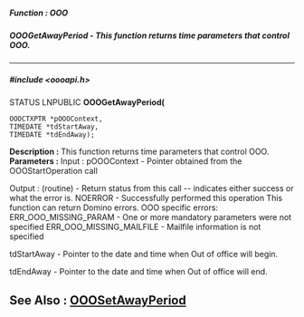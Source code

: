 ##### Function : OOO
##### OOOGetAwayPeriod - This function returns time parameters that control OOO. 
---
##### #include <oooapi.h>
STATUS LNPUBLIC **OOOGetAwayPeriod(**

	OOOCTXPTR *pOOOContext,
	TIMEDATE *tdStartAway,
	TIMEDATE *tdEndAway);
**Description :**
This function returns time parameters that control OOO. 
**Parameters :**
Input :
pOOOContext  -  Pointer obtained from the OOOStartOperation call

Output :
(routine)  -  Return status from this call -- indicates either success or what the error is.
NOERROR - Successfully performed this operation
This function can return Domino errors.
OOO specific errors:
ERR_OOO_MISSING_PARAM - One or more mandatory parameters were not specified
ERR_OOO_MISSING_MAILFILE - Mailfile information is not specified


tdStartAway  -  Pointer to the date and time when Out of office will begin.

tdEndAway  -  Pointer to the date and time when Out of office will end.

**See Also :**
[OOOSetAwayPeriod](D:/md_files/OOOSetAwayPeriod.md)
---

